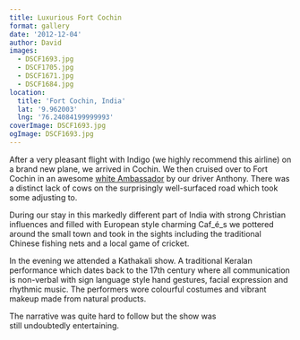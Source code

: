 ```yaml
---
title: Luxurious Fort Cochin
format: gallery
date: '2012-12-04'
author: David
images:
  - DSCF1693.jpg
  - DSCF1705.jpg
  - DSCF1671.jpg
  - DSCF1684.jpg
location:
  title: 'Fort Cochin, India'
  lat: '9.962003'
  lng: '76.24084199999993'
coverImage: DSCF1693.jpg
ogImage: DSCF1693.jpg
---
```

After a very pleasant flight with Indigo (we highly recommend this airline) on a brand new plane, we arrived in Cochin. We then cruised over to Fort Cochin in an awesome [white Ambassador](http://www.flickr.com/photos/conchwillow/3353723038/lightbox/) by our driver Anthony. There was a distinct lack of cows on the surprisingly well-surfaced road which took some adjusting to.

During our stay in this markedly different part of India with strong Christian influences and filled with European style charming Caf_é_s we pottered around the small town and took in the sights including the traditional Chinese fishing nets and a local game of cricket.

In the evening we attended a Kathakali show. A traditional Keralan performance which dates back to the 17th century where all communication is non-verbal with sign language style hand gestures, facial expression and rhythmic music. The performers wore colourful costumes and vibrant makeup made from natural products.

The narrative was quite hard to follow but the show was still undoubtedly entertaining.
